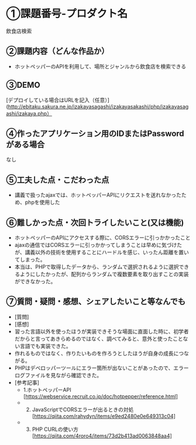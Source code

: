 # ①課題番号-プロダクト名

飲食店検索

## ②課題内容（どんな作品か）

- ホットペッパーのAPIを利用して、場所とジャンルから飲食店を検索できる

## ③DEMO

[デプロイしている場合はURLを記入（任意）](http://ebitaku.sakura.ne.jp/izakayasagashi/izakayasakashi/php/izakayasagashi/izakaya.php）

## ④作ったアプリケーション用のIDまたはPasswordがある場合

なし

## ⑤工夫した点・こだわった点

- 講義で扱ったajaxでは、ホットペッパーAPIにリクエストを送れなかったため、phpを使用した

## ⑥難しかった点・次回トライしたいこと(又は機能)

- ホットペッパーのAPIにアクセスする際に、CORSエラーに引っかかったこと
- ajaxの通信ではCORSエラーに引っかかってしまうことは早めに気づけたが、講義以外の技術を使用することにハードルを感じ、いったん距離を置いてしまった。
- 本当は、PHPで取得したデータから、ランダムで選択されるように選択できるようにしたかったが、配列からランダムで複数要素を取り出すことの実装ができなかった。

## ⑦質問・疑問・感想、シェアしたいこと等なんでも

- [質問]
- [感想]
- 習った言語以外を使ったほうが実装できそうな場面に直面した時に、初学者だからと言ってあきらめるのではなく、調べてみると、意外と使ったことない言語でも実装できた。
- 作れるものではなく、作りたいものを作ろうとしたほうが自身の成長につながる。
- PHPはデベロッパーツールにエラー箇所が出ないことがあったので、エラーログファイルを見ながら確認できた。
- [参考記事]
  - 1.ホットペッパーAPI [https://webservice.recruit.co.jp/doc/hotpepper/reference.html]
  - 2. JavaScriptでCORSエラーが出るときの対処[https://qiita.com/rahydyn/items/e9ed2480e0e649313c04]
  - 3. PHP CURLの使い方[https://qiita.com/4roro4/items/73d2b413ad0063848aa4]
